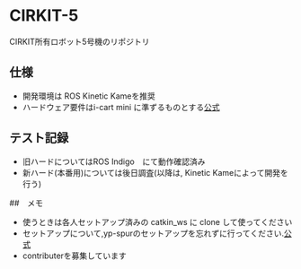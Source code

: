 # CIRKIT-5

CIRKIT所有ロボット5号機のリポジトリ

## 仕様
- 開発環境は ROS Kinetic Kameを推奨
- ハードウェア要件はi-cart mini に準ずるものとする[公式](http://t-frog.com/products/icart_mini/)

## テスト記録
- 旧ハードについてはROS Indigo　にて動作確認済み
- 新ハード(本番用)については後日調査(以降は, Kinetic Kameによって開発を行う)

##　メモ
- 使うときは各人セットアップ済みの catkin_ws に clone して使ってください
- セットアップについて,yp-spurのセットアップを忘れずに行ってください.[公式](http://www.roboken.iit.tsukuba.ac.jp/platform/wiki/yp-spur/how-to-install)
- contributerを募集しています
